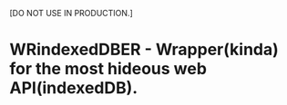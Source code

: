 [DO NOT USE IN PRODUCTION.]
# WRindexedDBER - Wrapper(kinda) for the most hideous web API(indexedDB).
